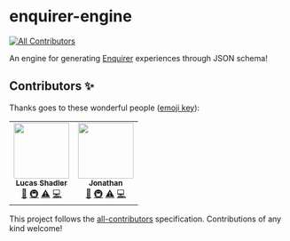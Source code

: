 # enquirer-engine
<!-- ALL-CONTRIBUTORS-BADGE:START - Do not remove or modify this section -->
[![All Contributors](https://img.shields.io/badge/all_contributors-2-orange.svg?style=flat-square)](#contributors-)
<!-- ALL-CONTRIBUTORS-BADGE:END -->
An engine for generating [Enquirer](https://www.npmjs.com/package/enquirer) experiences through JSON schema!

## Contributors ✨

Thanks goes to these wonderful people ([emoji key](https://allcontributors.org/docs/en/emoji-key)):

<!-- ALL-CONTRIBUTORS-LIST:START - Do not remove or modify this section -->
<!-- prettier-ignore-start -->
<!-- markdownlint-disable -->
<table>
  <tr>
    <td align="center"><a href="https://lshadler.github.io/"><img src="https://avatars.githubusercontent.com/u/23409677?v=4?s=100" width="100px;" alt=""/><br /><sub><b>Lucas Shadler</b></sub></a><br /><a href="https://github.com/sumwatshade/enquirer-engine/commits?author=sumwatshade" title="Documentation">📖</a> <a href="#infra-sumwatshade" title="Infrastructure (Hosting, Build-Tools, etc)">🚇</a> <a href="https://github.com/sumwatshade/enquirer-engine/commits?author=sumwatshade" title="Tests">⚠️</a> <a href="https://github.com/sumwatshade/enquirer-engine/commits?author=sumwatshade" title="Code">💻</a></td>
    <td align="center"><a href="https://github.com/jonathanlee46"><img src="https://avatars.githubusercontent.com/u/10793208?v=4?s=100" width="100px;" alt=""/><br /><sub><b>Jonathan</b></sub></a><br /><a href="https://github.com/sumwatshade/enquirer-engine/commits?author=jonathanlee46" title="Documentation">📖</a> <a href="#infra-jonathanlee46" title="Infrastructure (Hosting, Build-Tools, etc)">🚇</a> <a href="https://github.com/sumwatshade/enquirer-engine/commits?author=jonathanlee46" title="Tests">⚠️</a> <a href="https://github.com/sumwatshade/enquirer-engine/commits?author=jonathanlee46" title="Code">💻</a></td>
  </tr>
</table>

<!-- markdownlint-restore -->
<!-- prettier-ignore-end -->

<!-- ALL-CONTRIBUTORS-LIST:END -->

This project follows the [all-contributors](https://github.com/all-contributors/all-contributors) specification. Contributions of any kind welcome!
